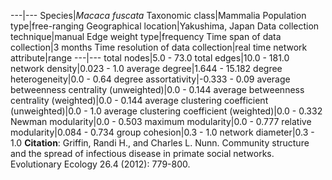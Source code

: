 ---|---
Species|*Macaca fuscata*
Taxonomic class|Mammalia
Population type|free-ranging
Geographical location|Yakushima, Japan
Data collection technique|manual 
Edge weight type|frequency
Time span of data collection|3 months
Time resolution of data collection|real time
network attribute|range
---|---
total nodes|5.0 - 73.0
total edges|10.0 - 181.0
network density|0.023 - 1.0
average degree|1.644 - 15.182
degree heterogeneity|0.0 - 0.64
degree assortativity|-0.333 - 0.09
average betweenness centrality (unweighted)|0.0 - 0.144
average betweenness centrality (weighted)|0.0 - 0.144
average clustering coefficient (unweighted)|0.0 - 1.0
average clustering coefficient (weighted)|0.0 - 0.332
Newman modularity|0.0 - 0.503
maximum modularity|0.0 - 0.777
relative modularity|0.084 - 0.734
group cohesion|0.3 - 1.0
network diameter|0.3 - 1.0
**Citation**: Griffin, Randi H., and Charles L. Nunn. 
Community structure and the spread of infectious disease in primate social networks.
 Evolutionary Ecology 26.4 (2012): 779-800.